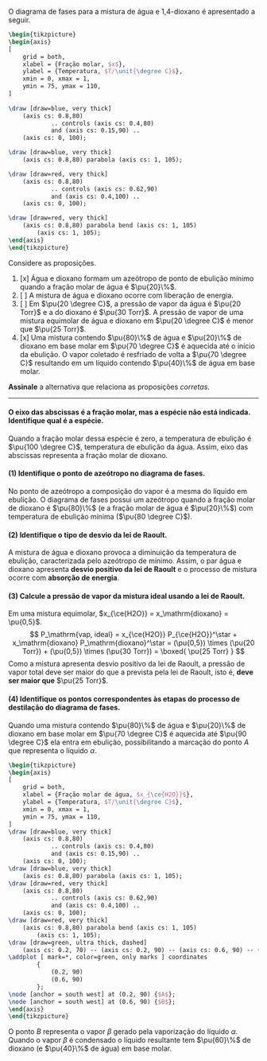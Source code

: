 O diagrama de fases para a mistura de água e 1,4-dioxano é apresentado a seguir.

```latex
\begin{tikzpicture}
\begin{axis}
[
    grid = both,
    xlabel = {Fração molar, $x$},
    ylabel = {Temperatura, $T/\unit{\degree C}$},
    xmin = 0, xmax = 1,
    ymin = 75, ymax = 110,
]    
        
\draw [draw=blue, very thick]
    (axis cs: 0.8,80) 
            .. controls (axis cs: 0.4,80) 
            and (axis cs: 0.15,90) .. 
    (axis cs: 0, 100);

\draw [draw=blue, very thick]
    (axis cs: 0.8,80) parabola (axis cs: 1, 105);

\draw [draw=red, very thick]
    (axis cs: 0.8,80) 
            .. controls (axis cs: 0.62,90) 
            and (axis cs: 0.4,100) .. 
    (axis cs: 0, 100);

\draw [draw=red, very thick]
    (axis cs: 0.8,80) parabola bend (axis cs: 1, 105)
        (axis cs: 1, 105);
\end{axis}
\end{tikzpicture}
```

Considere as proposições.

1. [x] Água e dioxano formam um azeótropo de ponto de ebulição mínimo quando a fração molar de água é $\pu{20}\%$.
2. [ ] A mistura de água e dioxano ocorre com liberação de energia.
3. [ ] Em $\pu{20 \degree C}$, a pressão de vapor da água é $\pu{20 Torr}$ e a do dioxano é $\pu{30 Torr}$. A pressão de vapor de uma mistura equimolar de água e dioxano em $\pu{20 \degree C}$ é menor que $\pu{25 Torr}$.
4. [x] Uma mistura contendo $\pu{80}\%$ de água e $\pu{20}\%$ de dioxano em base molar em $\pu{70 \degree C}$ é aquecida até o início da ebulição. O vapor coletado é resfriado de volta a $\pu{70 \degree C}$ resultando em um líquido contendo $\pu{40}\%$ de água em base molar.


**Assinale** a alternativa que relaciona as proposições *corretas*.

---

#### O eixo das abscissas é a fração molar, mas a espécie não está indicada. Identifique qual é a espécie.

Quando a fração molar dessa espécie é zero, a temperatura de ebulição é $\pu{100 \degree C}$, temperatura de ebulição da água. Assim, eixo das abscissas representa a fração molar de dioxano.

#### **(1)** Identifique o ponto de azeótropo no diagrama de fases.

No ponto de azeótropo a composição do vapor é a mesma do líquido em ebulição. O diagrama de fases possui um azeótropo quando a fração molar de dioxano é $\pu{80}\%$ (e a fração molar de água é $\pu{20}\%$) com temperatura de ebulição mínima ($\pu{80 \degree C}$).

#### **(2)** Identifique o tipo de desvio da lei de Raoult.

A mistura de água e dioxano provoca a diminuição da temperatura de ebulição, caracterizada pelo azeótropo de mínimo. Assim, o par água e dioxano apresenta **desvio positivo da lei de Raoult** e o processo de mistura ocorre com **absorção de energia**.

#### **(3)** Calcule a pressão de vapor da mistura ideal usando a lei de Raoult.

Em uma mistura equimolar, $x_{\ce{H2O}} = x_\mathrm{dioxano} = \pu{0,5}$.
$$
    P_\mathrm{vap, ideal}
        = x_{\ce{H2O}} P_{\ce{H2O}}^\star + x_\mathrm{dioxano} P_\mathrm{dioxano}^\star
        = (\pu{0,5}) \times (\pu{20 Torr}) + (\pu{0,5}) \times (\pu{30 Torr})
        = \boxed{ \pu{25 Torr} }
$$
Como a mistura apresenta desvio positivo da lei de Raoult, a pressão de vapor total deve ser maior do que a prevista pela lei de Raoult, isto é, **deve ser maior que** $\pu{25 Torr}$.

#### **(4)** Identifique os pontos correspondentes às etapas do processo de destilação do diagrama de fases.

Quando uma mistura contendo $\pu{80}\%$ de água e $\pu{20}\%$ de dioxano em base molar em $\pu{70 \degree C}$ é aquecida até $\pu{90 \degree C}$ ela entra em ebulição, possibilitando a marcação do ponto $A$ que representa o líquido $\alpha$.

```latex
\begin{tikzpicture}
\begin{axis}
[
    grid = both,
    xlabel = {Fração molar de água, $x_{\ce{H2O}}$},
    ylabel = {Temperatura, $T/\unit{\degree C}$},
    xmin = 0, xmax = 1,
    ymin = 75, ymax = 110,
]     
\draw [draw=blue, very thick]
    (axis cs: 0.8,80) 
            .. controls (axis cs: 0.4,80) 
            and (axis cs: 0.15,90) .. 
    (axis cs: 0, 100);
\draw [draw=blue, very thick]
    (axis cs: 0.8,80) parabola (axis cs: 1, 105);
\draw [draw=red, very thick]
    (axis cs: 0.8,80) 
            .. controls (axis cs: 0.62,90) 
            and (axis cs: 0.4,100) .. 
    (axis cs: 0, 100);
\draw [draw=red, very thick]
    (axis cs: 0.8,80) parabola bend (axis cs: 1, 105)
        (axis cs: 1, 105);
\draw [draw=green, ultra thick, dashed]
    (axis cs: 0.2, 70) -- (axis cs: 0.2, 90) -- (axis cs: 0.6, 90) -- (axis cs: 0.6, 70);
\addplot [ mark=*, color=green, only marks ] coordinates
        {
            (0.2, 90)
            (0.6, 90)
        };
\node [anchor = south west] at (0.2, 90) {$A$};
\node [anchor = south west] at (0.6, 90) {$B$};
\end{axis}
\end{tikzpicture}
```

O ponto $B$ representa o vapor $\beta$ gerado pela vaporização do líquido $\alpha$. Quando o vapor $\beta$ é condensado o líquido resultante tem $\pu{60}\%$ de dioxano (e $\pu{40}\%$ de água) em base molar.

